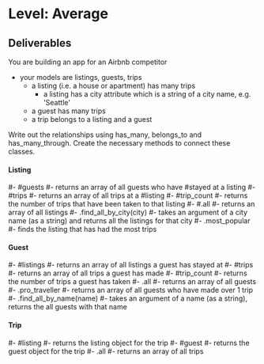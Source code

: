 # Level: Average

## Deliverables

You are building an app for an Airbnb competitor

- your models are listings, guests, trips
  - a listing (i.e. a house or apartment) has many trips
    - a listing has a city attribute which is a string of a city name, e.g. 'Seattle'
  - a guest has many trips
  - a trip belongs to a listing and a guest

Write out the relationships using has_many, belongs_to and has_many_through.
Create the necessary methods to connect these classes.

#### Listing

#- #guests
  #- returns an array of all guests who have #stayed at a listing
#- #trips
  #- returns an array of all trips at a #listing
#- #trip_count
  #- returns the number of trips that have been taken to that listing
#- #.all
  #- returns an array of all listings
#- .find_all_by_city(city)
  #- takes an argument of a city name (as a string) and returns all the listings for that city
#- .most_popular
  #- finds the listing that has had the most trips

#### Guest

#- #listings
  #- returns an array of all listings a guest has stayed at
#- #trips
  #- returns an array of all trips a guest has made
#- #trip_count
  #- returns the number of trips a guest has taken
#- .all
  #- returns an array of all guests
#- .pro_traveller
  #- returns an array of all guests who have made over 1 trip
#- .find_all_by_name(name)
  #- takes an argument of a name (as a string), returns the all guests with that name

#### Trip

#- #listing
  #- returns the listing object for the trip
#- #guest
  #- returns the guest object for the trip
#- .all
  #- returns an array of all trips
